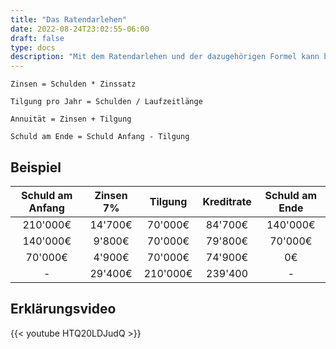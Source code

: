 ```yaml
---
title: "Das Ratendarlehen"
date: 2022-08-24T23:02:55-06:00
draft: false
type: docs
description: "Mit dem Ratendarlehen und der dazugehörigen Formel kann berechnet werden wie Schulden abgebaut werden."
---
```


```
Zinsen = Schulden * Zinssatz

Tilgung pro Jahr = Schulden / Laufzeitlänge

Annuität = Zinsen + Tilgung

Schuld am Ende = Schuld Anfang - Tilgung
```

## Beispiel

| Schuld am Anfang | Zinsen 7% | Tilgung | Kreditrate | Schuld am Ende |
| :--------------: | :-------: | :-----: | :--------: | :------------: |
|     210'000€      |  14'700€   | 70'000€  |   84'700€   |    140'000€     |
|     140'000€      |   9'800€   | 70'000€  |   79'800€   |     70'000€     |
|      70'000€      |   4'900€   | 70'000€  |   74'900€   |       0€       |
|        -         |  29'400€   | 210'000€ |   239'400   |       -        |

## Erklärungsvideo

{{< youtube HTQ20LDJudQ >}}
